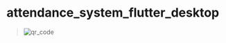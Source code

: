 # attendance_system_flutter_desktop
> ![qr_code](https://user-images.githubusercontent.com/96818454/201956489-805143c5-d7a3-420e-bfc3-8569a2610c5d.gif)
